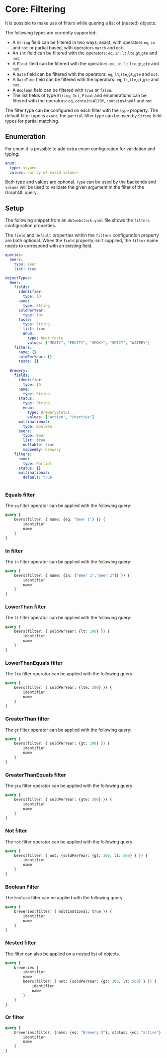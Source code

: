 # Core: Filtering

It is possible to make use of filters while quering a list of (nested) objects. 

The following types are currently supported:
- A `String` field can be filtered in two ways; exact, with operators `eq`, `in` and `not` or partial based, with operators `match` and `not`.
- An `Int` field can be filtered with the operators: `eq`, `in`, `lt`,`lte`,`gt`,`gte` and `not`.
- A `Float` field can be filtered with the operators: `eq`, `in`, `lt`,`lte`,`gt`,`gte` and `not`.
- A `Date` field can be filtered with the operators: `eq`, `lt`,`lte`,`gt`,`gte` and `not`.
- A `DateTime` field can be filtered with the operators: `eq`, `lt`,`lte`,`gt`,`gte` and `not`.
- A `Boolean` field can be filtered with `true` or `false`.
- The list fields of type `String`, `Int`, `Float` and enumerations can be filtered with the operators: `eq`, `containsAllOf`, `containsAnyOf` and `not`.

The filter type can be configured on each filter with the `type` property. The default filter type is `exact`, the `partial` filter type can be used by `String` field types for partial matching.

## Enumeration

For enum it is possible to add extra enum configuration for validation and typing:

```yaml
enum:
  type: <type>
  values: <array of valid values>
```

Both type and values are optional. `Type` can be used by the backends and `values` will be used to validate the given argument in the filter of the GraphQL query.

## Setup

The following snippet from an `dotwebstack.yaml` file shows the `filters` configuration properties. 

The `field` and `default` properties within the `filters` configuration property are both optional. When the `field` property isn't supplied, the `filter` name needs to correspond with an existing field.

```yaml
queries:
  beers:
    type: Beer
    list: true

objectTypes:
  Beer:
    fields:
      identifier:
        type: ID
      name:
        type: String
      soldPerYear:
        type: Int
      taste:
        type: String
        list: true
        enum:
          type: beer_taste
          values: ["MEATY", "FRUITY", "SMOKY", "SPICY", "WATERY"]  
    filters:
      name: {}
      soldPerYear: {}
      taste: {}
      
  Brewery:
    fields:
      identifier:
        type: ID
      name:
        type: String
      status:
        type: String
        enum:
          type: BreweryStatus
          values: ["active", "inactive"]
      multinational:
        type: Boolean
      beers:
        type: Beer
        list: true
        nullable: true
        mappedBy: brewery
    filters:
      name:
        type: Partial
      status: {}
      multinational:
        default: true
      
```

### Equals filter

The `eq` filter operator can be applied with the following query:

```graphql
query {
    beers(filter: { name: {eq: "Beer 1"} }) {
        identifier
        name
    }
}
```

### In filter

The `in` filter operator can be applied with the following query:

```graphql
query {
    beers(filter: { name: {in: ["Beer 1","Beer 2"]} }) {
        identifier
        name
    }
}
```

### LowerThan filter

The `lt` filter operator can be applied with the following query:

```graphql
query {
    beers(filter: { soldPerYear: {lt: 300} }) {
        identifier
        name
    }
}
```

### LowerThanEquals filter

The `lte` filter operator can be applied with the following query:

```graphql
query {
    beers(filter: { soldPerYear: {lte: 300} }) {
        identifier
        name
    }
}
```

### GreaterThan filter

The `gt` filter operator can be applied with the following query:

```graphql
query {
    beers(filter: { soldPerYear: {gt: 300} }) {
        identifier
        name
    }
}
```

### GreaterThanEquals filter

The `gte` filter operator can be applied with the following query:

```graphql
query {
    beers(filter: { soldPerYear: {gte: 300} }) {
        identifier
        name
    }
}
```

### Not filter

The `not` filter operator can be applied with the following query:

```graphql
query {
    beers(filter: { not: {soldPerYear: {gt: 300, lt: 500} } }) {
        identifier
        name
    }
}
```

### Boolean Filter

The `boolean` filter can be applied with the following query:

```graphql
query {
    breweries(filter: { multinational: true }) {
        identifier
        name
    }
}
```

### Nested filter

The filter can also be applied on a nested list of objects.

```graphql
query {
    breweries {
        identifier
        name
        beers(filter: { not: {soldPerYear: {gt: 300, lt: 500} } }) { 
            identifier
            name
        }
    }
}
```

### Or filter

```graphql
query {
    breweries(filter: {name: {eq: "Brewery X"}, status: {eq: "active"}, _or: {name: {eq: "Brewery Z"}}}) {
        identifier
        name
    }
}
```
